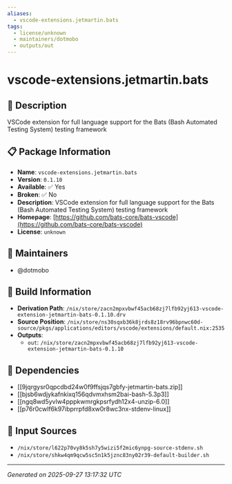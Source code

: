 ```yaml
---
aliases:
  - vscode-extensions.jetmartin.bats
tags:
  - license/unknown
  - maintainers/dotmobo
  - outputs/out
---
```


# vscode-extensions.jetmartin.bats

## 📝 Description

VSCode extension for full language support for the Bats (Bash Automated Testing System) testing framework

## 📋 Package Information

- **Name**: `vscode-extensions.jetmartin.bats`
- **Version**: `0.1.10`
- **Available**: ✅ Yes
- **Broken**: ✅ No
- **Description**: VSCode extension for full language support for the Bats (Bash Automated Testing System) testing framework
- **Homepage**: [https://github.com/bats-core/bats-vscode](https://github.com/bats-core/bats-vscode)
- **License**: `unknown`
## 👥 Maintainers

- @dotmobo


## 🔧 Build Information

- **Derivation Path**: `/nix/store/zacn2mpxvbwf45acb68zj7lfb92yj613-vscode-extension-jetmartin-bats-0.1.10.drv`
- **Source Position**: `/nix/store/ns30sqxb36k8jrds8z18rv96bpnwc60d-source/pkgs/applications/editors/vscode/extensions/default.nix:2535`
- **Outputs**:
  - `out`:  `/nix/store/zacn2mpxvbwf45acb68zj7lfb92yj613-vscode-extension-jetmartin-bats-0.1.10`

## 🔗 Dependencies

- [[9jqrgysr0qpcdbd24w0f9ffsjqs7gbfy-jetmartin-bats.zip]]
- [[bjsb6wdjykafnkixq156qdvmxhsm2bai-bash-5.3p3]]
- [[ngq8wd5yvlw4pppkwmrgkpsrfydh12x4-unzip-6.0]]
- [[p76r0cwlf6k97ibprrpfd8xw0r8wc3nx-stdenv-linux]]

## 📁 Input Sources

- `/nix/store/l622p70vy8k5sh7y5wizi5f2mic6ynpg-source-stdenv.sh`
- `/nix/store/shkw4qm9qcw5sc5n1k5jznc83ny02r39-default-builder.sh`

---
*Generated on 2025-09-27 13:17:32 UTC*
